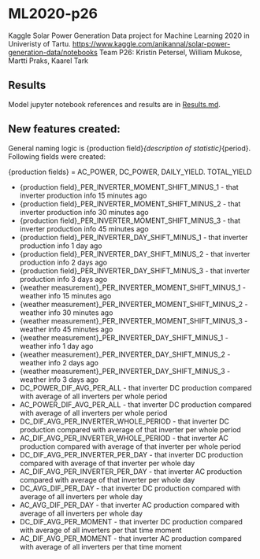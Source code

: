 # ML2020-p26
Kaggle Solar Power Generation Data project for Machine Learning 2020 in Univeristy of Tartu. 
https://www.kaggle.com/anikannal/solar-power-generation-data/notebooks
Team P26: Kristin Petersel, William Mukose, Martti Praks, Kaarel Tark

## Results
Model jupyter notebook references and results are in [Results.md](Results.md).

## New features created:
General naming logic is {production field}_{description of statistic}_{period}. Following fields were created:

{production fields} = AC_POWER, DC_POWER, DAILY_YIELD. TOTAL_YIELD
* {production field}_PER_INVERTER_MOMENT_SHIFT_MINUS_1 - that inverter production info 15 minutes ago
* {production field}_PER_INVERTER_MOMENT_SHIFT_MINUS_2 - that inverter production info 30 minutes ago
* {production field}_PER_INVERTER_MOMENT_SHIFT_MINUS_3 - that inverter production info 45 minutes ago
* {production field}_PER_INVERTER_DAY_SHIFT_MINUS_1 - that inverter production info 1 day ago
* {production field}_PER_INVERTER_DAY_SHIFT_MINUS_2 - that inverter production info 2 days ago
* {production field}_PER_INVERTER_DAY_SHIFT_MINUS_3 - that inverter production info 3 days ago
* {weather measurement}_PER_INVERTER_MOMENT_SHIFT_MINUS_1 - weather info 15 minutes ago
* {weather measurement}_PER_INVERTER_MOMENT_SHIFT_MINUS_2 - weather info 30 minutes ago
* {weather measurement}_PER_INVERTER_MOMENT_SHIFT_MINUS_3 - weather info 45 minutes ago
* {weather measurement}_PER_INVERTER_DAY_SHIFT_MINUS_1 - weather info 1 day ago
* {weather measurement}_PER_INVERTER_DAY_SHIFT_MINUS_2 - weather info 2 days ago
* {weather measurement}_PER_INVERTER_DAY_SHIFT_MINUS_3 - weather info 3 days ago
* DC_POWER_DIF_AVG_PER_ALL - that inverter DC production compared with average of all inverters per whole period
* AC_POWER_DIF_AVG_PER_ALL - that inverter DC production compared with average of all inverters per whole period
* DC_DIF_AVG_PER_INVERTER_WHOLE_PERIOD - that inverter DC production compared with average of that inverter per whole period
* AC_DIF_AVG_PER_INVERTER_WHOLE_PERIOD - that inverter AC production compared with average of that inverter per whole period
* DC_DIF_AVG_PER_INVERTER_PER_DAY - that inverter DC production compared with average of that inverter per whole day
* AC_DIF_AVG_PER_INVERTER_PER_DAY - that inverter AC production compared with average of that inverter per whole day
* DC_AVG_DIF_PER_DAY - that inverter DC production compared with average of all inverters per whole day
* AC_AVG_DIF_PER_DAY - that inverter AC production compared with average of all inverters per whole day
* DC_DIF_AVG_PER_MOMENT - that inverter DC production compared with average of all inverters per that time moment
* AC_DIF_AVG_PER_MOMENT - that inverter AC production compared with average of all inverters per that time moment



